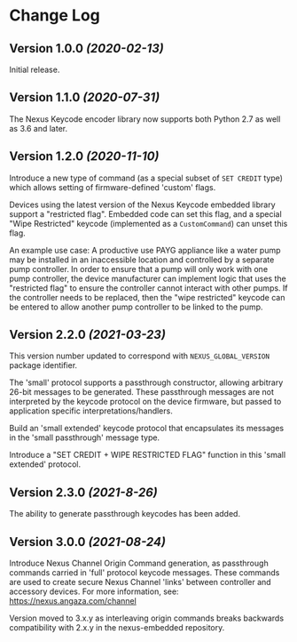 # Change Log

Version 1.0.0 *(2020-02-13)*
----------------------------

Initial release.

Version 1.1.0 *(2020-07-31)*
----------------------------

The Nexus Keycode encoder library now supports both Python 2.7 as well as 3.6
and later.

Version 1.2.0 *(2020-11-10)*
----------------------------

Introduce a new type of command (as a special subset of `SET CREDIT` type)
which allows setting of firmware-defined 'custom' flags.

Devices using the latest version of the Nexus Keycode embedded library
support a "restricted flag". Embedded code can set this flag, and a special
"Wipe Restricted" keycode (implemented as a `CustomCommand`) can unset this
flag.

An example use case: A productive use PAYG appliance like a water pump may be
installed in an inaccessible location and controlled by a separate pump
controller. In order to ensure that a pump will only work with one pump
controller, the device manufacturer can implement logic that uses the
"restricted flag" to ensure the controller cannot interact with other pumps.
If the controller needs to be replaced, then the "wipe restricted" keycode can
be entered to allow another pump controller to be linked to the pump.

Version 2.2.0 *(2021-03-23)*
----------------------------

This version number updated to correspond with `NEXUS_GLOBAL_VERSION`
package identifier.

The 'small' protocol supports a passthrough constructor, allowing arbitrary
26-bit messages to be generated. These passthrough messages are not
interpreted by the keycode protocol on the device firmware, but passed
to application specific interpretations/handlers.

Build an 'small extended' keycode protocol that encapsulates its messages
in the 'small passthrough' message type.

Introduce a "SET CREDIT + WIPE RESTRICTED FLAG" function in this 'small
extended' protocol.

Version 2.3.0 *(2021-8-26)*
----------------------------
The ability to generate passthrough keycodes has been added.

Version 3.0.0 *(2021-08-24)*
----------------------------

Introduce Nexus Channel Origin Command generation, as passthrough commands
carried in 'full' protocol keycode messages. These commands are used to
create secure Nexus Channel 'links' between controller and accessory
devices. For more information, see: https://nexus.angaza.com/channel

Version moved to 3.x.y as interleaving origin commands breaks
backwards compatibility with 2.x.y in the nexus-embedded repository.


